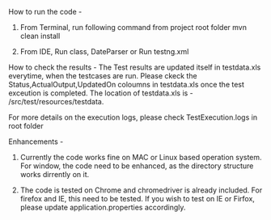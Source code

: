 How to run the code -

1. From Terminal, run following command from project root folder
mvn clean install

2. From IDE,
Run class, DateParser or Run testng.xml

How to check the results -
The Test results are updated itself in testdata.xls everytime, when the testcases are run. Please ckeck the Status,ActualOutput,UpdatedOn coloumns in testdata.xls once the test exceution is completed. The location of testdata.xls is - /src/test/resources/testdata.

For more details on the execution logs, please check TestExecution.logs in root folder



Enhancements -

1. Currently the code works fine on MAC or Linux based operation system. For window, the code need to be enhanced, as the directory structure works dirrently on it.

2. The code is tested on Chrome and chromedriver is already included. For firefox and IE, this need to be tested.
If you wish to test on IE or Firfox, please update application.properties accordingly.




